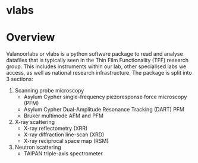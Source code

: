 vlabs
=====

# Overview

Valanoorlabs or vlabs is a python software package to read and analyse datafiles that is typically seen in the Thin Film Functionality (TFF) research group. This includes instruments within our lab, other specialised labs we access, as well as national research infrastructure. The package is split into 3 sections:

1. Scanning probe microscopy
    - Asylum Cypher single-frequency piezoresponse force microscopy (PFM)
    - Asylum Cypher Dual-Amplitude Resonance Tracking (DART) PFM
    - Bruker multimode AFM and PFM
2. X-ray scattering
    - X-ray reflectometry (XRR)
    - X-ray diffraction line-scan (XRD)
    - X-ray reciprocal space map (RSM)  
3.  Neutron scattering
    - TAIPAN triple-axis spectrometer  